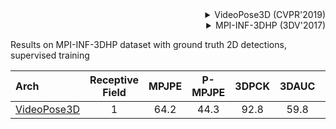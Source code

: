 <!-- [ALGORITHM] -->

<details>
<summary align="right">VideoPose3D (CVPR'2019)</summary>

```bibtex
@inproceedings{pavllo20193d,
  title={3d human pose estimation in video with temporal convolutions and semi-supervised training},
  author={Pavllo, Dario and Feichtenhofer, Christoph and Grangier, David and Auli, Michael},
  booktitle={Proceedings of the IEEE/CVF Conference on Computer Vision and Pattern Recognition},
  pages={7753--7762},
  year={2019}
}
```

</details>

<!-- [DATASET] -->

<details>
<summary align="right">MPI-INF-3DHP (3DV'2017)</summary>

```bibtex
@inproceedings{mono-3dhp2017,
  author = {Mehta, Dushyant and Rhodin, Helge and Casas, Dan and Fua, Pascal and Sotnychenko, Oleksandr and Xu, Weipeng and Theobalt, Christian},
  title = {Monocular 3D Human Pose Estimation In The Wild Using Improved CNN Supervision},
  booktitle = {3D Vision (3DV), 2017 Fifth International Conference on},
  url = {http://gvv.mpi-inf.mpg.de/3dhp_dataset},
  year = {2017},
  organization={IEEE},
  doi={10.1109/3dv.2017.00064},
}
```

</details>

Results on MPI-INF-3DHP dataset with ground truth 2D detections, supervised training

| Arch | Receptive Field | MPJPE | P-MPJPE | 3DPCK | 3DAUC | ckpt | log |
| :--- | :---: | :---: | :---: | :---: | :---: | :---: | :---: |
| [VideoPose3D](configs/body/3d_kpt_sview_rgb_vid/video_pose_lift/mpi_inf_3dhp/videopose3d_mpi-inf-3dhp_1frame_fullconv_supervised_gt.py) | 1 | 64.2 | 44.3 | 92.8 | 59.8 | [ckpt](https://download.openmmlab.com/mmpose/body3d/videopose/videopose_mpi-inf-3dhp_1frame_fullconv_supervised_gt-d6ed21ef_20210603.pth) | [log](https://download.openmmlab.com/mmpose/body3d/videopose/videopose_mpi-inf-3dhp_1frame_fullconv_supervised_gt_20210603.log.json) |
